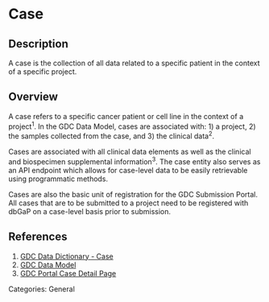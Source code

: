 # Case #

## Description ##
A case is the collection of all data related to a specific patient in the context of a specific project.

## Overview ##

A case refers to a specific cancer patient or cell line in the context of a project<sup>1</sup>. In the GDC Data Model, cases are associated with: 1) a project, 2) the samples collected from the case, and 3) the clinical data<sup>2</sup>.

Cases are associated with all clinical data elements as well as the clinical and biospecimen supplemental information<sup>3</sup>. The case entity also serves as an API endpoint which allows for case-level data to be easily retrievable using programmatic methods.

Cases are also the basic unit of registration for the GDC Submission Portal. All cases that are to be submitted to a project need to be registered with dbGaP on a case-level basis prior to submission.  

## References ##
1. [GDC Data Dictionary - Case](/Data_Dictionary/viewer/#?view=table-definition-view&id=case)
2. [GDC Data Model](https://gdc.cancer.gov/developers/gdc-data-model/gdc-data-model-components)
3. [GDC Portal Case Detail Page](/Data_Portal/Users_Guide/Repository/#cases-list)


Categories: General
